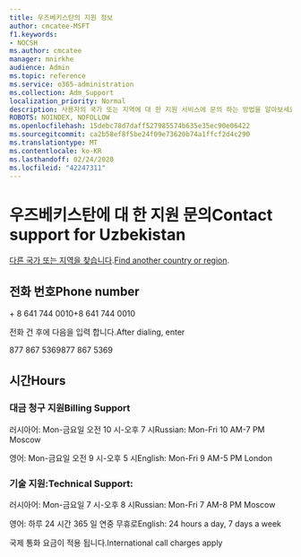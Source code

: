 ```yaml
---
title: 우즈베키스탄의 지원 정보
author: cmcatee-MSFT
f1.keywords:
- NOCSH
ms.author: cmcatee
manager: mnirkhe
audience: Admin
ms.topic: reference
ms.service: o365-administration
ms.collection: Adm_Support
localization_priority: Normal
description: 사용자의 국가 또는 지역에 대 한 지원 서비스에 문의 하는 방법을 알아보세요.
ROBOTS: NOINDEX, NOFOLLOW
ms.openlocfilehash: 15debc78d7daff527985574b635e35ec90e06422
ms.sourcegitcommit: ca2b58ef8f5be24f09e73620b74a1ffcf2d4c290
ms.translationtype: MT
ms.contentlocale: ko-KR
ms.lasthandoff: 02/24/2020
ms.locfileid: "42247311"
---
```

# <a name="contact-support-for-uzbekistan"></a><span data-ttu-id="dc4b5-103">우즈베키스탄에 대 한 지원 문의</span><span class="sxs-lookup"><span data-stu-id="dc4b5-103">Contact support for Uzbekistan</span></span>

<span data-ttu-id="dc4b5-104">[다른 국가 또는 지역을 찾습니다](../contact-support-for-business-products.md).</span><span class="sxs-lookup"><span data-stu-id="dc4b5-104">[Find another country or region](../contact-support-for-business-products.md).</span></span>

## <a name="phone-number"></a><span data-ttu-id="dc4b5-105">전화 번호</span><span class="sxs-lookup"><span data-stu-id="dc4b5-105">Phone number</span></span>
<span data-ttu-id="dc4b5-106">+ 8 641 744 0010</span><span class="sxs-lookup"><span data-stu-id="dc4b5-106">+8 641 744 0010</span></span>

<span data-ttu-id="dc4b5-107">전화 건 후에 다음을 입력 합니다.</span><span class="sxs-lookup"><span data-stu-id="dc4b5-107">After dialing, enter</span></span>

<span data-ttu-id="dc4b5-108">877 867 5369</span><span class="sxs-lookup"><span data-stu-id="dc4b5-108">877 867 5369</span></span>

## <a name="hours"></a><span data-ttu-id="dc4b5-109">시간</span><span class="sxs-lookup"><span data-stu-id="dc4b5-109">Hours</span></span>
### <a name="billing-support"></a><span data-ttu-id="dc4b5-110">대금 청구 지원</span><span class="sxs-lookup"><span data-stu-id="dc4b5-110">Billing Support</span></span>

<span data-ttu-id="dc4b5-111">러시아어: Mon-금요일 오전 10 시-오후 7 시</span><span class="sxs-lookup"><span data-stu-id="dc4b5-111">Russian: Mon-Fri 10 AM-7 PM Moscow</span></span>

<span data-ttu-id="dc4b5-112">영어: Mon-금요일 오전 9 시-오후 5 시</span><span class="sxs-lookup"><span data-stu-id="dc4b5-112">English: Mon-Fri 9 AM-5 PM London</span></span>

### <a name="technical-support"></a><span data-ttu-id="dc4b5-113">기술 지원:</span><span class="sxs-lookup"><span data-stu-id="dc4b5-113">Technical Support:</span></span>

<span data-ttu-id="dc4b5-114">러시아어: Mon-금요일 7 시-오후 8 시</span><span class="sxs-lookup"><span data-stu-id="dc4b5-114">Russian: Mon-Fri 7 AM-8 PM Moscow</span></span>

<span data-ttu-id="dc4b5-115">영어: 하루 24 시간 365 일 연중 무휴로</span><span class="sxs-lookup"><span data-stu-id="dc4b5-115">English: 24 hours a day, 7 days a week</span></span>

<span data-ttu-id="dc4b5-116">국제 통화 요금이 적용 됩니다.</span><span class="sxs-lookup"><span data-stu-id="dc4b5-116">International call charges apply</span></span>